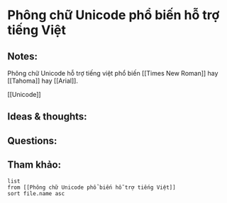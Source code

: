 # Phông chữ Unicode phổ biến hỗ trợ tiếng Việt

## Notes:
Phông chữ Unicode hỗ trợ tiếng việt phổ biến [[Times New Roman]] hay [[Tahoma]] hay [[Arial]].

[[Unicode]]

## Ideas & thoughts:

## Questions:


## Tham khảo:
```dataview
list
from [[Phông chữ Unicode phổ biến hỗ trợ tiếng Việt]]
sort file.name asc
```